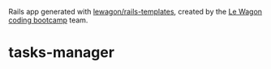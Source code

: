Rails app generated with [lewagon/rails-templates](https://github.com/lewagon/rails-templates), created by the [Le Wagon coding bootcamp](https://www.lewagon.com) team.
# tasks-manager
